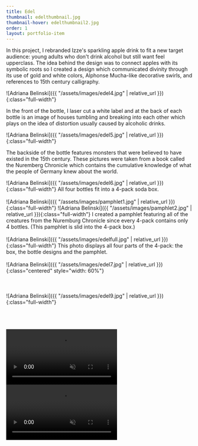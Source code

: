 ```yaml
---
title: Edel
thumbnail: edelthumbnail.jpg
thumbnail-hover: edelthumbnail2.jpg
order: 1
layout: portfolio-item
---
```


In this project, I rebranded Izze's sparkling apple drink to fit a new target audience: young adults who don't drink alcohol but still want feel upperclass. The idea behind the design was to connect apples with its symbolic roots so I created a design which communicated divinity through its use of gold and white colors, Alphonse Mucha-like decorative swirls, and references to 15th century calligraphy.



<!--[Adriana Belinski]({{ "/assets/images/edel8.jpg" | relative_url }}){:class="full-width"}-->

![Adriana Belinski]({{ "/assets/images/edel4.jpg" | relative_url }}){:class="full-width"}

In the front of the bottle, I laser cut a white label and at the back of each bottle is an image of houses tumbling and breaking into each other which plays on the idea of distortion usually caused by alcoholic drinks.

![Adriana Belinski]({{ "/assets/images/edel5.jpg" | relative_url }}){:class="full-width"}

The backside of the bottle features monsters that were believed to have existed in the 15th century. These pictures were taken from a book called the Nuremberg Chronicle which contains the cumulative knowledge of what the people of Germany knew about the world.

![Adriana Belinski]({{ "/assets/images/edel6.jpg" | relative_url }}){:class="full-width"}
All four bottles fit into a 4-pack soda box.
<br><br>
![Adriana Belinski]({{ "/assets/images/pamphlet1.jpg" | relative_url }}){:class="full-width"}
![Adriana Belinski]({{ "/assets/images/pamphlet2.jpg" | relative_url }}){:class="full-width"}
I created a pamphlet featuring all of the creatures from the Nuremburg Chronicle since every 4-pack contains only 4 bottles. (This pamphlet is slid into the 4-pack box.)
<br><br>
![Adriana Belinski]({{ "/assets/images/edelfull.jpg" | relative_url }}){:class="full-width"}
This photo displays all four parts of the 4-pack: the box, the bottle designs and the pamphlet.
<br><br>
![Adriana Belinski]({{ "/assets/images/edel7.jpg" | relative_url }}){:class="centered" style="width: 60%"}
<br><br><br><br>
![Adriana Belinski]({{ "/assets/images/edel9.jpg" | relative_url }}){:class="full-width"}
<br><br><br><br>


<div class="video-container" id="spin-video">
  <video autoplay loop muted>
    <source src="{{"/assets/videos/spin.mp4" | relative_url }}" type="video/mp4">
  </video>
  <script>
      document.getElementById('spin-video').play();
  </script>
</div>

<div class="video-container" id="laser-video">
  <video autoplay loop muted>
    <source src="{{"/assets/videos/laser-cut.mp4" | relative_url }}" type="video/mp4">
  </video>
  <script>
      document.getElementById('laser-video').play();
  </script>
</div>


<!--
<br><br><br><br>
![Adriana Belinski]({{ "/assets/images/edel.jpg" | relative_url }}){:class="full-width"}
<br><br><br><br>
![Adriana Belinski]({{ "/assets/images/edel2.jpg" | relative_url }}){:class="full-width"}
<br><br><br><br>
![Adriana Belinski]({{ "/assets/images/edel3.jpg" | relative_url }}){:class="full-width"}
-->
